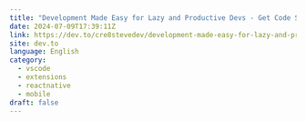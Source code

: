 ```yaml
---
title: "Development Made Easy for Lazy and Productive Devs - Get Code Snippets for Full or Basic Props for Native or Expo Components"
date: 2024-07-09T17:39:11Z
link: https://dev.to/cre8stevedev/development-made-easy-for-lazy-and-productive-devs-get-code-snippets-for-full-or-basic-props-for-native-or-expo-components-2c85?utm_medium=RSS&utm_source=news.12bit.vn
site: dev.to
language: English
category:
  - vscode
  - extensions
  - reactnative
  - mobile
draft: false
---
```

